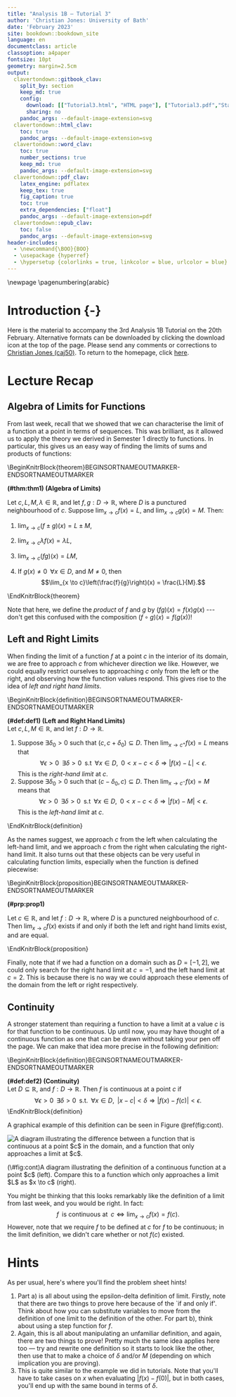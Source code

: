 ```yaml
---
title: "Analysis 1B — Tutorial 3"
author: 'Christian Jones: University of Bath'
date: 'February 2023'
site: bookdown::bookdown_site
language: en
documentclass: article
classoption: a4paper
fontsize: 10pt
geometry: margin=2.5cm
output:
  clavertondown::gitbook_clav:
    split_by: section
    keep_md: true
    config:
      download: [["Tutorial3.html", "HTML page"], ["Tutorial3.pdf","Standard print PDF"], ["Tutorial3Clear.pdf","Clear print PDF"], ["Tutorial3Large.pdf","Large print PDF"], ["Tutorial3.docx","Accessible Word document"], ["Tutorial3.epub","Accessible EPub book" ]]
      sharing: no
    pandoc_args: --default-image-extension=svg
  clavertondown::html_clav:
    toc: true
    pandoc_args: --default-image-extension=svg
  clavertondown::word_clav:
    toc: true
    number_sections: true
    keep_md: true
    pandoc_args: --default-image-extension=svg
  clavertondown::pdf_clav:
    latex_engine: pdflatex
    keep_tex: true
    fig_caption: true
    toc: true
    extra_dependencies: ["float"]
    pandoc_args: --default-image-extension=pdf
  clavertondown::epub_clav:
    toc: false
    pandoc_args: --default-image-extension=svg
header-includes:
  - \newcommand{\BOO}{BOO}
  - \usepackage {hyperref}
  - \hypersetup {colorlinks = true, linkcolor = blue, urlcolor = blue}
---
```

<!-- This is needed since I am working with svg files from mathcha.io. It converts the graphics files to something that can be used in the pdf files. Code taken from https://stackoverflow.com/questions/50165404/how-to-make-a-pdf-using-bookdown-including-svg-images/56044642#56044642 -->

\newpage
\pagenumbering{arabic}

# Introduction {-}
Here is the material to accompany the 3rd Analysis 1B Tutorial on the 20th February. Alternative formats can be downloaded by clicking the download icon at the top of the page. Please send any comments or corrections to [Christian Jones (caj50)](mailto:caj50@bath.ac.uk). To return to the homepage, click [here](http://caj50.github.io/tutoring.html).

# Lecture Recap

## Algebra of Limits for Functions
From last week, recall that we showed that we can characterise the limit of a function at a point in terms of sequences. This was brilliant, as it allowed us to apply the theory we derived in Semester 1 directly to functions. In particular, this gives us an easy way of finding the limits of sums and products of functions:

\BeginKnitrBlock{theorem}BEGINSORTNAMEOUTMARKER-ENDSORTNAMEOUTMARKER<div class="bookdown-theorem" custom-style="TheoremStyle" id="thm:thm1"><span class="thm:thm1" custom-style="NameStyle"><strong>(\#thm:thm1)  (Algebra of Limits) </strong></span><p>Let $c, L, M, \lambda \in \mathbb{R}$, and let $f,g: D \to \mathbb{R}$, where $D$ is a punctured neighbourhood of $c$. Suppose $\lim_{x \to c}f(x) = L$, and $\lim_{x \to c}g(x) = M$. Then:
  
  1. $\lim_{x\to c}\left(f \pm g\right)(x) = L \pm M,$
  
  2. $\lim_{x \to c}\lambda f(x) = \lambda L,$
  
  3. $\lim_{x \to c}(fg)(x) = LM,$
  
  4. If $g(x) \neq 0 \;\;\forall x \in D$, and $M \neq 0$, then $$\lim_{x \to c}\left(\frac{f}{g}\right)(x) = \frac{L}{M}.$$
  </p></div>\EndKnitrBlock{theorem}

Note that here, we define the *product* of $f$ and $g$ by $(fg)(x) = f(x)g(x)$ --- don't get this confused with the composition $(f \circ g)(x) = f(g(x))$!

## Left and Right Limits
When finding the limit of a function $f$ at a point $c$ in the interior of its domain, we are free to approach $c$ from whichever direction we like. However, we could equally restrict ourselves to approaching $c$ only from the left or the right, and observing how the function values respond. This gives rise to the idea of *left and right hand limits*.

\BeginKnitrBlock{definition}BEGINSORTNAMEOUTMARKER-ENDSORTNAMEOUTMARKER<div class="bookdown-definition" custom-style="DefinitionStyle" id="def:def1"><span class="def:def1" custom-style="NameStyle"><strong>(\#def:def1)  (Left and Right Hand Limits) </strong></span><div>Let $c, L, M \in \mathbb{R}$, and let $f: D \to \mathbb{R}$.
  
  1. Suppose $\exists \delta_0 > 0$ such that $(c, c + \delta_0) \subseteq D$. Then $\lim_{x \to c^{+}}f(x) = L$ means that $$\forall \epsilon >0\;\;\exists \delta>0\;\;\text{s.t}\;\; \forall x \in D,\;\; 0 < x - c < \delta \Rightarrow \lvert f(x) - L \rvert < \epsilon.$$ This is the *right-hand limit* at $c$.
  2. Suppose $\exists \delta_0 > 0$ such that $(c - \delta_0, c) \subseteq D$. Then $\lim_{x \to c^{-}}f(x) = M$ means that $$\forall \epsilon >0\;\;\exists \delta>0\;\;\text{s.t}\;\; \forall x \in D,\;\; 0 < x - c < \delta \Rightarrow \lvert f(x) - M \rvert < \epsilon.$$ This is the *left-hand limit* at $c$.
</div></div>\EndKnitrBlock{definition}

As the names suggest, we approach $c$ from the left when calculating the left-hand limit, and we approach $c$ from the right when calculating the right-hand limit. It also turns out that these objects can be very useful in calculating function limits, especially when the function is defined piecewise:

\BeginKnitrBlock{proposition}BEGINSORTNAMEOUTMARKER-ENDSORTNAMEOUTMARKER<div class="bookdown-proposition" custom-style="TheoremStyle" id="prp:prop1"><span class="prp:prop1" custom-style="NameStyle"><strong>(\#prp:prop1) </strong></span><p>Let $c \in \mathbb{R}$, and let $f: D \to \mathbb{R}$, where $D$ is a punctured neighbourhood of $c$. Then $\lim_{x \to c}f(x)$ exists if and only if both the left and right hand limits exist, and are equal.</p></div>\EndKnitrBlock{proposition}

Finally, note that if we had a function on a domain such as $D = [-1,2]$, we could only search for the right hand limit at $c = -1$, and the left hand limit at $c = 2$. This is because there is no way we could approach these elements of the domain from the left or right respectively.

## Continuity
A stronger statement than requiring a function to have a limit at a value $c$ is for that function to be continuous. Up until now, you may have thought of a continuous function as one that can be drawn without taking your pen off the page. We can make that idea more precise in the following definition:

\BeginKnitrBlock{definition}BEGINSORTNAMEOUTMARKER-ENDSORTNAMEOUTMARKER<div class="bookdown-definition" custom-style="DefinitionStyle" id="def:def2"><span class="def:def2" custom-style="NameStyle"><strong>(\#def:def2)  (Continuity) </strong></span><div>Let $D \subseteq \mathbb{R}$, and $f: D \to \mathbb{R}$. Then $f$ is continuous at a point $c$ if $$\forall \epsilon > 0\;\;\exists \delta > 0\;\;\text{s.t.}\;\;\forall x \in D,\;\; \lvert x - c \rvert < \delta \Rightarrow \lvert f(x) - f(c) \rvert < \epsilon.$$</div></div>\EndKnitrBlock{definition}

A graphical example of this definition can be seen in Figure \@ref(fig:cont).

<div class="figure">
<img src="Continuity.svg" alt="A diagram illustrating the difference between a function that is continuous at a point $c$ in the domain, and a function that only approaches a limit at $c$."  />
<p class="caption">(\#fig:cont)A diagram illustrating the definition of a continuous function at a point $c$ (left). Compare this to a function which only approaches a limit $L$ as $x \to c$ (right).</p>
</div>

You might be thinking that this looks remarkably like the definition of a limit from last week, and you would be right. In fact: $$f\;\;\text{is continuous at}\;\; c \Longleftrightarrow \lim_{x \to c}f(x) = f(c).$$ However, note that we require $f$ to be defined at $c$ for $f$ to be continuous; in the limit definition, we didn't care whether or not $f(c)$ existed.

# Hints
As per usual, here's where you'll find the problem sheet hints!

1) Part a) is all about using the epsilon-delta definition of limit. Firstly, note that there are two things to prove here because of the `if and only if'. Think about how you can substitute variables to move from the definition of one limit to the definition of the other.  For part b), think about using a step function for $f$.
2) Again, this is all about manipulating an unfamiliar definition, and again, there are two things to prove! Pretty much the same idea applies here too — try and rewrite one definition so it starts to look like the other, then use that to make a choice of $\delta$ and/or $M$ (depending on which implication you are proving).
3) This is quite similar to the example we did in tutorials. Note that you'll have to take cases on $x$ when evaluating $\lvert f(x) - f(0)\rvert$, but in both cases, you'll end up with the same bound in terms of $\delta$.
 

<!--chapter:end:index.Rmd-->

